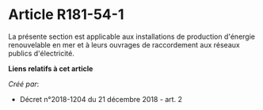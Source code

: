 # Article R181-54-1

La présente section est applicable aux installations de production d'énergie renouvelable en mer et à leurs ouvrages de
raccordement aux réseaux publics d'électricité.

**Liens relatifs à cet article**

_Créé par_:

  - Décret n°2018-1204 du 21 décembre 2018 - art. 2
